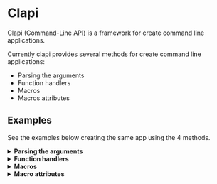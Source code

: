 # Clapi

Clapi (Command-Line API) is a framework for create command line applications.

Currently clapi provides several methods for create command line applications:

- Parsing the arguments
- Function handlers
- Macros
- Macros attributes

## Examples

See the examples below creating the same app using the 4 methods.

<details>
<summary><strong>Parsing the arguments</strong></summary>

```rust
use clapi::{Command, CommandOption, Argument, Parser, Context};
use clapi::help::{DefaultHelp, HelpKind, Help, Buffer};
use clapi::validator::parse_validator;

let command = Command::root()
    .option(CommandOption::new("version").alias("v"))
    .subcommand(Command::new("repeat")
        .arg(Argument::one_or_more("values"))
        .option(CommandOption::new("times").alias("t")
            .arg(Argument::new("times")
                .validator(parse_validator::<u64>())
                .default(1))));

let context = Context::new(command);
let result = Parser.parse(&context, std::env::args().skip(1)).expect("unexpected error");

if result.contains_option("version") {
    println!("MyApp 1.0");
    return;
}

if result.command().get_name() == "repeat" {
    let times = result.get_option_arg("times")
        .unwrap()
        .convert::<u64>()
        .unwrap();

    let values = result.arg().unwrap()
        .convert_all::<String>()
        .expect("not values specify")
        .join(" ");

    for _ in 0..times {
        println!("{}", values);
    }
} else {
    // Fallthrough
    static HELP : DefaultHelp = DefaultHelp(HelpKind::Any);

    let mut buffer = Buffer::new();
    HELP.help(&mut buffer, &context, result.command()).unwrap();
    println!("{}", buffer);
}
```
</details>


<details>
    <summary>
        <strong>Function handlers</strong>
    </summary>

```rust
use clapi::validator::parse_validator;
use clapi::{Argument, Command, CommandLine, CommandOption};

fn main() -> clapi::Result<()> {
    let command = Command::root()
        .option(CommandOption::new("version").alias("v"))
        .handler(|opts, _args| {
            if opts.contains("version") {
                println!("MyApp 1.0");
            }
            Ok(())
     })
     .subcommand(
         Command::new("repeat")
            .arg(Argument::one_or_more("values"))
            .option(
                CommandOption::new("times").alias("t").arg(
                    Argument::new("times")
                        .validator(parse_validator::<u64>())
                        .default(1),
                ),
            )
            .handler(|opts, args| {
                let times = opts.get_arg("times").unwrap().convert::<u64>()?;
                let values = args
                    .get("values")
                    .unwrap()
                    .convert_all::<String>()?
                    .join(" ");

                for _ in 0..times {
                    println!("{}", values);
                }
                Ok(())
            }),
    );

 CommandLine::new(command)
    .use_default_suggestions()
    .use_default_help()
    .run()
}
```
</details>

<details>
    <summary>
        <strong>Macros</strong>
    </summary>

```rust
fn main() -> clapi::Result<()> {
    let cli = clapi::app!{ =>
        (@option version => (alias => "v"))
        (handler () => println!("MyApp 1.0"))
        (@subcommand repeat =>
            (@arg values => (count => 1..))
            (@option times =>
                (alias => "t")
                (@arg times =>
                    (type => u64)
                    (count => 1..)
                )
            )
            (handler (times: u64, ...values: Vec<String>) => {
                let values = values.join(" ");
                for _ in 0..times {
                    println!("{}", values);
                }
            })
        )
    };

    cli.use_default_help()
        .use_default_suggestions()
        .run()
}
```
</details>

<details>
    <summary>
        <strong>Macro attributes</strong>
    </summary>

Requires `macros` feature enable.

```rust
use clapi::macros::*;

#[command(version=1.0)]
fn main(){ }

#[subcommand]
#[option(times, alias="t", default=1)]
#[arg(values, min=1)]
fn repeat(times: u32, values: Vec<String>){
    let values = values.join(" ");
    for _ in 0..times {
        println!("{}", values);
    }
}
```
</details>
